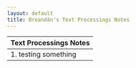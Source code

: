 ```yaml
---
layout: default
title: Breandán's Text Processings Notes
---
```


|Text Processings Notes|
|---|
|1. testing something|